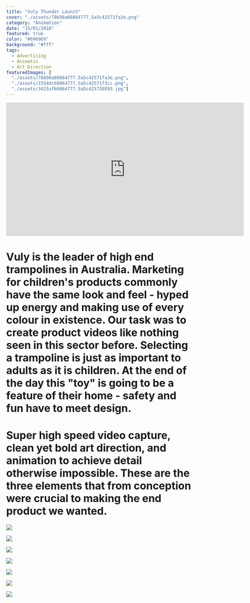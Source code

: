 ```yaml
---
title: "Vuly Thunder Launch"
cover: "./assets/78698a60864777.5a5c42571fa3e.png"
category: "Animation"
date: "15/01/2018"
featured: true
color: "#696969"
background: "#fff"
tags:
  - Advertising
  - Animatin
  - Art Direction
featuredImages: [
  "./assets/78698a60864777.5a5c42571fa3e.png", 
  "./assets/1554dc60864777.5a5c42571f3cc.png", 
  "./assets/3425af60864777.5a5c425720593.jpg"]
---
```


<iframe src="https://player.vimeo.com/video/249741089?title=0&byline=0&portrait=0" 
  width="640" 
  height="360" 
  frameborder="0" 
  webkitallowfullscreen 
  mozallowfullscreen 
  allowfullscreen></iframe>

# Vuly is the leader of high end trampolines in Australia. Marketing for children's products commonly have the same look and feel - hyped up energy and making use of every colour in existence. Our task was to create product videos like nothing seen in this sector before. Selecting a trampoline is just as important to adults as it is children. At the end of the day this "toy" is going to be a feature of their home - safety and fun have to meet design.

# Super high speed video capture, clean yet bold art direction, and animation to achieve detail otherwise impossible. These are the three elements that from conception were crucial to making the end product we wanted.

![](./assets/78698a60864777.5a5c42571fa3e.png)

![](./assets/1554dc60864777.5a5c42571f3cc.png)

![](./assets/58744f60864777.5a5c42571f70c.jpg)

![](./assets/1ba9ed60864777.5a5c42571eb97.jpg)

![](./assets/3425af60864777.5a5c425720593.jpg)

![](./assets/6a9d4760864777.5a5c425720155.jpg)

![](./assets/54820a60864777.5a5c4257208c0.jpg)
